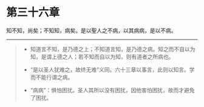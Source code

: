 # 第三十六章

知不知，尚矣；不知知，病矣。是以聖人之不病，以其病病，是以不病。

---

> + 知道言不知，是乃德之上；不知道言知，是乃德之病。知之而不自以为知，是谓上德之人；若不知而自以为知，则有道者之所病也。
>
> + “是以圣人犹难之，故终无难”义同。六十三章以事言，此则以知言。学而不能行谓之病。
>
> + “病病”：惧怕困扰。圣人其所以没有困扰，因他害怕困扰，故而才避免了困扰。
